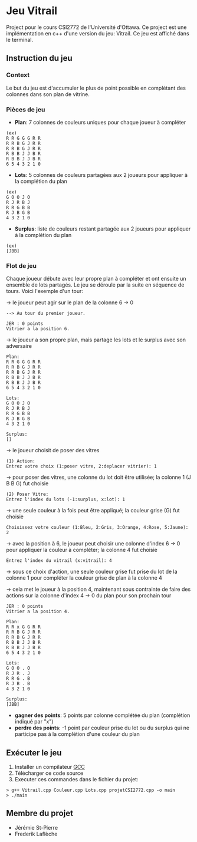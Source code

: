 # Jeu Vitrail
Project pour le cours CSI2772 de l'Université d'Ottawa. Ce project est une implémentation en c++ d'une version du jeu: Vitrail. Ce jeu est affiché dans le terminal.

## Instruction du jeu

### Context
Le but du jeu est d'accumuler le plus de point possible en complétant des colonnes dans son plan de vitrine.

### Pièces de jeu
* **Plan**: 7 colonnes de couleurs uniques pour chaque joueur à compléter

```
(ex)
R R G G G R R 
R R B G J R R 
R R B G J R R 
R B B J J B R 
R B B J J B R 
6 5 4 3 2 1 0
```

* **Lots**: 5 colonnes de couleurs partagées aux 2 joueurs pour appliquer à la complétion du plan

```
(ex)
G O O J O 
R J R B J 
R R G B B 
R J B G B 
4 3 2 1 0 
```

* **Surplus**: liste de couleurs restant partagée aux 2 joueurs pour appliquer à la complétion du plan
```
(ex)
[JBB]
```

### Flot de jeu
Chaque joueur débute avec leur propre plan à compléter et ont ensuite un ensemble de lots partagés. Le jeu se déroule par la suite en séquence de tours. Voici l'exemple d'un tour:

-> le joueur peut agir sur le plan de la colonne 6 -> 0
```
--> Au tour du premier joueur.

JER : 0 points 
Vitrier a la position 6.
```

-> le joueur a son propre plan, mais partage les lots et le surplus avec son adversaire
```
Plan: 
R R G G G R R 
R R B G J R R 
R R B G J R R 
R B B J J B R 
R B B J J B R 
6 5 4 3 2 1 0 

Lots: 
G O O J O 
R J R B J 
R R G B B 
R J B G B 
4 3 2 1 0 

Surplus: 
[]
```

-> le joueur choisit de poser des vitres
```
(1) Action: 
Entrez votre choix (1:poser vitre, 2:deplacer vitrier): 1
```

-> pour poser des vitres, une colonne du lot doit être utilisée; la colonne 1 (J B B G) fut choisie
```
(2) Poser Vitre: 
Entrez l'index du lots (-1:surplus, x:lot): 1
```

-> une seule couleur à la fois peut être appliqué; la couleur grise (G) fut choisie
```
Choisissez votre couleur (1:Bleu, 2:Gris, 3:Orange, 4:Rose, 5:Jaune): 2
```

-> avec la position à 6, le joueur peut choisir une colonne d'index 6 -> 0 pour appliquer la couleur à compléter; la colonne 4 fut choisie
```
Entrez l'index du vitrail (x:vitrail): 4
```

-> sous ce choix d'action, une seule couleur grise fut prise du lot de la colonne 1 pour compléter la couleur grise de plan à la colonne 4

-> cela met le joueur à la position 4, maintenant sous contrainte de faire des actions sur la colonne d'index 4 -> 0 du plan pour son prochain tour

```
JER : 0 points 
Vitrier a la position 4.

Plan: 
R R x G G R R 
R R B G J R R 
R R B G J R R 
R B B J J B R 
R B B J J B R 
6 5 4 3 2 1 0 

Lots: 
G O O . O 
R J R . J 
R R G . B 
R J B . B 
4 3 2 1 0 

Surplus: 
[JBB]
```
* **gagner des points**: 5 points par colonne complétée du plan (complétion indiqué par "x")
* **perdre des points**: -1 point par couleur prise du lot ou du surplus qui ne participe pas à la complétion d'une couleur du plan

## Exécuter le jeu
1. Installer un compilateur [GCC](https://gcc.gnu.org/)
2. Télécharger ce code source
3. Executer ces commandes dans le fichier du projet:
```
> g++ Vitrail.cpp Couleur.cpp Lots.cpp projetCSI2772.cpp -o main
> ./main
```

## Membre du projet
* Jérémie St-Pierre
* Frederik Laflèche
